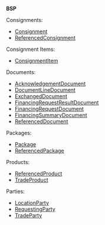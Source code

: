 **BSP**

Consignments:
- [Consignment](./Consignment) 
- [ReferencedConsignment](./ReferencedConsignment) 

Consignment Items:
- [ConsignmentItem](./ConsignmentItem)

Documents:
- [AcknowledgementDocument](./AcknowledgementDocument)
- [DocumentLineDocument](./DocumentLineDocument)
- [ExchangedDocument](./ExchangedDocument)
- [FinancingRequestResultDocument](./FinancingRequestResultDocument)
- [FinancingRequestDocument](./FinancingRequestDocument)
- [FinancingSummaryDocument](./FinancingSummaryDocument)
- [ReferencedDocument](./ReferencedDocument)

Packages:
- [Package](./Package)
- [ReferencedPackage](./ReferencedPackage)

Products:
- [ReferencedProduct](./ReferencedProduct)
- [TradeProduct](./TradeProduct)

Parties:
- [LocationParty](./LocationParty)
- [RequestingParty](./RequestingParty)
- [TradeParty](./TradeParty)
